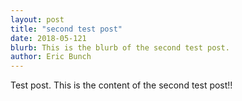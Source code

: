 ```yaml
---
layout: post
title: "second test post"
date: 2018-05-121
blurb: This is the blurb of the second test post.
author: Eric Bunch
---
```


Test post. This is the content of the second test post!!
